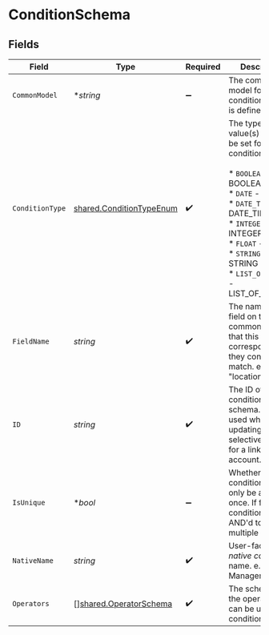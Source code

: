 # ConditionSchema


## Fields

| Field                                                                                                                                                                                                                       | Type                                                                                                                                                                                                                        | Required                                                                                                                                                                                                                    | Description                                                                                                                                                                                                                 |
| --------------------------------------------------------------------------------------------------------------------------------------------------------------------------------------------------------------------------- | --------------------------------------------------------------------------------------------------------------------------------------------------------------------------------------------------------------------------- | --------------------------------------------------------------------------------------------------------------------------------------------------------------------------------------------------------------------------- | --------------------------------------------------------------------------------------------------------------------------------------------------------------------------------------------------------------------------- |
| `CommonModel`                                                                                                                                                                                                               | **string*                                                                                                                                                                                                                   | :heavy_minus_sign:                                                                                                                                                                                                          | The common model for which a condition schema is defined.                                                                                                                                                                   |
| `ConditionType`                                                                                                                                                                                                             | [shared.ConditionTypeEnum](../../../pkg/models/shared/conditiontypeenum.md)                                                                                                                                                 | :heavy_check_mark:                                                                                                                                                                                                          | The type of value(s) that can be set for this condition.<br/><br/>* `BOOLEAN` - BOOLEAN<br/>* `DATE` - DATE<br/>* `DATE_TIME` - DATE_TIME<br/>* `INTEGER` - INTEGER<br/>* `FLOAT` - FLOAT<br/>* `STRING` - STRING<br/>* `LIST_OF_STRINGS` - LIST_OF_STRINGS |
| `FieldName`                                                                                                                                                                                                                 | *string*                                                                                                                                                                                                                    | :heavy_check_mark:                                                                                                                                                                                                          | The name of the field on the common model that this condition corresponds to, if they conceptually match. e.g. "location_type".                                                                                             |
| `ID`                                                                                                                                                                                                                        | *string*                                                                                                                                                                                                                    | :heavy_check_mark:                                                                                                                                                                                                          | The ID of the condition schema. This ID is used when updating selective syncs for a linked account.                                                                                                                         |
| `IsUnique`                                                                                                                                                                                                                  | **bool*                                                                                                                                                                                                                     | :heavy_minus_sign:                                                                                                                                                                                                          | Whether this condition can only be applied once. If false, the condition can be AND'd together multiple times.                                                                                                              |
| `NativeName`                                                                                                                                                                                                                | *string*                                                                                                                                                                                                                    | :heavy_check_mark:                                                                                                                                                                                                          | User-facing *native condition* name. e.g. "Skip Manager".                                                                                                                                                                   |
| `Operators`                                                                                                                                                                                                                 | [][shared.OperatorSchema](../../../pkg/models/shared/operatorschema.md)                                                                                                                                                     | :heavy_check_mark:                                                                                                                                                                                                          | The schemas for the operators that can be used on a condition.                                                                                                                                                              |